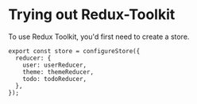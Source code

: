 # Trying out Redux-Toolkit

To use Redux Toolkit, you'd first need to create a store.

```
export const store = configureStore({
  reducer: {
    user: userReducer,
    theme: themeReducer,
    todo: todoReducer,
  },
});
```
